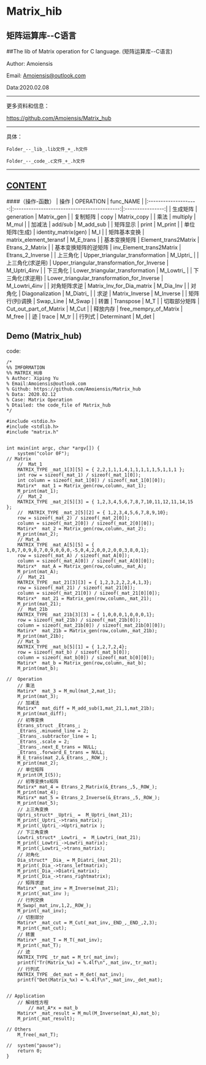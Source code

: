 Matrix_hib
=======================================
矩阵运算库--C语言
---------------------------------------
##The lib of Matrix operation for C language. (矩阵运算库--C语言) 

Author: Amoiensis

Email: Amoiensis@outlook.com

Data:2020.02.08
***************************************************************
更多资料和信息：

https://github.com/Amoiensis/Matrix_hub
***************************************************************

具体：
	
	Folder_--_lib_.lib文件_+_.h文件

	Folder_--_code_.c文件_+_.h文件

***************************************************************

[CONTENT](https://github.com/Amoiensis/Matrix_hub)
---------------------------------------
####（操作-函数）
|         操作         |                  OPERATION                  |     func_NAME    |
|:--------------------:|:-------------------------------------------:|:----------------:|
|       生成矩阵       |                  generation                 |    Matrix_gen    |
|       复制矩阵       |                     copy                    |    Matrix_copy   |
|         乘法         |                   multiply                  |       M_mul      |
|        加减法        |                   add/sub                   |     M_add_sub    |
|       矩阵显示       |                    print                    |      M_print     |
|    单位矩阵(生成)    |             identity_matrix(gen)            |        M_I       |
|     矩阵基本变换     |            matrix_element_teransf           |     M_E_trans    |
|     基本变换矩阵     |             Element_trans2Matrix            |  Etrans_2_Matrix |
| 基本变换矩阵的逆矩阵 |           inv_Element_trans2Matrix          | Etrans_2_Inverse |
|       上三角化       |       Upper_triangular_transformation       |     M_Uptri_     |
|   上三角化(求逆用)   | Upper_triangular_transformation_for_Inverse |   M_Uptri_4inv   |
|       下三角化       |       Lower_triangular_transformation       |     M_Lowtri_    |
|   下三角化(求逆用)   | Lower_triangular_transformation_for_Inverse |   M_Lowtri_4inv  |
|     对角矩阵求逆     |          Matrix_Inv_for_Dia_matrix          |     M_Dia_Inv    |
|        对角化        |               Diagonalization               |     M_Diatri_    |
|         求逆         |                Matrix_Inverse               |     M_Inverse    |
|    矩阵行(列)调换    |                  Swap_Line                  |      M_Swap      |
|         转置         |                  Transpose                  |        M_T       |
|     切取部分矩阵     |            Cut_out_part_of_Matrix           |       M_Cut      |
|       释放内存       |            free_mempry_of_Matrix            |      M_free      |
|          迹          |                    trace                    |       M_tr       |
|        行列式        |                 Determinant                 |       M_det      |

Demo (Matrix_hub)
---------------------------------------
code:
```
/*
%% IMFORMATION
%% MATRIX_HUB
% Author: Xiping Yu
% Email:Amoiensis@outlook.com
% Github: https://github.com/Amoiensis/Matrix_hub
% Data: 2020.02.12 
% Case: Matrix Operation 
% Dtailed: the code_file of Matrix_hub
*/ 

#include <stdio.h>
#include <stdlib.h>
#include "matrix.h"


int main(int argc, char *argv[]) {
	system("color 0F");
// Matrix
	//	Mat_1
	MATRIX_TYPE _mat_1[3][5] = { 2,2,1,1,1,4,1,1,1,1,1,5,1,1,1 };
	int row = sizeof(_mat_1) / sizeof(_mat_1[0]);
	int column = sizeof(_mat_1[0]) / sizeof(_mat_1[0][0]);
	Matirx*  mat_1 = Matrix_gen(row,column,_mat_1);
	M_print(mat_1);
	//	Mat_2	
	MATRIX_TYPE _mat_2[5][3] = { 1,2,3,4,5,6,7,8,7,10,11,12,11,14,15 };	
	//	MATRIX_TYPE _mat_2[5][2] = { 1,2,3,4,5,6,7,8,9,10};	
	row = sizeof(_mat_2) / sizeof(_mat_2[0]);
	column = sizeof(_mat_2[0]) / sizeof(_mat_2[0][0]);
	Matirx*  mat_2 = Matrix_gen(row,column,_mat_2);
	M_print(mat_2);
	// Mat_A
	MATRIX_TYPE _mat_A[5][5] = { 1,0,7,0,9,0,7,0,9,0,0,0,-5,0,4,2,0,0,2,0,0,3,8,0,1};
	row = sizeof(_mat_A) / sizeof(_mat_A[0]);
	column = sizeof(_mat_A[0]) / sizeof(_mat_A[0][0]);
	Matirx*  mat_A = Matrix_gen(row,column,_mat_A);
	M_print(mat_A);
	//	Mat_21
	MATRIX_TYPE _mat_21[3][3] = { 1,2,3,2,2,2,4,1,3};
	row = sizeof(_mat_21) / sizeof(_mat_21[0]);
	column = sizeof(_mat_21[0]) / sizeof(_mat_21[0][0]);
	Matirx*  mat_21 = Matrix_gen(row,column,_mat_21);
	M_print(mat_21);
	//	Mat_21b
	MATRIX_TYPE _mat_21b[3][3] = { 1,0,0,0,1,0,0,0,1};
	row = sizeof(_mat_21b) / sizeof(_mat_21b[0]);
	column = sizeof(_mat_21b[0]) / sizeof(_mat_21b[0][0]);
	Matirx*  mat_21b = Matrix_gen(row,column,_mat_21b);
	M_print(mat_21b);
	// Mat_b
	MATRIX_TYPE _mat_b[5][1] = { 1,2,7,2,4};
	row = sizeof(_mat_b) / sizeof(_mat_b[0]);
	column = sizeof(_mat_b[0]) / sizeof(_mat_b[0][0]);
	Matirx*  mat_b = Matrix_gen(row,column,_mat_b);
	M_print(mat_b);
	
//	Operation
	// 乘法 
	Matirx*  mat_3 = M_mul(mat_2,mat_1);
	M_print(mat_3);	
	// 加减法
	Matirx*  mat_diff = M_add_sub(1,mat_21,1,mat_21b);
	M_print(mat_diff);	
	// 初等变换 
	Etrans_struct _Etrans_;
	_Etrans_.minuend_line = 2;
	_Etrans_.subtractor_line = 1;
	_Etrans_.scale = 2;
	_Etrans_.next_E_trans = NULL;
	_Etrans_.forward_E_trans = NULL;
	M_E_trans(mat_2,&_Etrans_,_ROW_);
	M_print(mat_2);
	// 单位矩阵 
	M_print(M_I(5));
	// 初等变换to矩阵 
	Matirx* mat_4 = Etrans_2_Matrix(&_Etrans_,5,_ROW_);
	M_print(mat_4);
	Matirx* mat_5 = Etrans_2_Inverse(&_Etrans_,5,_ROW_);
	M_print(mat_5);
	// 上三角变换
	Uptri_struct* _Uptri_ =  M_Uptri_(mat_21);
	M_print(_Uptri_->trans_matrix);
	M_print(_Uptri_->Uptri_matrix );
	// 下三角变换
	Lowtri_struct* _Lowtri_ =  M_Lowtri_(mat_21);
	M_print(_Lowtri_->Lowtri_matrix);
	M_print(_Lowtri_->trans_matrix);
	// 对角化
	Dia_struct* _Dia_ = M_Diatri_(mat_21);
	M_print(_Dia_->trans_leftmatrix);
	M_print(_Dia_->Diatri_matrix);
	M_print(_Dia_->trans_rightmatrix);
	// 矩阵求逆 
	Matirx* _mat_inv = M_Inverse(mat_21);
	M_print(_mat_inv );
	// 行列交换
	M_Swap(_mat_inv,1,2,_ROW_);
	M_print(_mat_inv); 
	// 切割部分
	Matirx* _mat_cut = M_Cut(_mat_inv,_END_,_END_,2,3);
	M_print(_mat_cut);
	// 转置
	Matirx* _mat_T = M_T(_mat_inv);
	M_print(_mat_T);
	// 迹
	MATRIX_TYPE _tr_mat = M_tr(_mat_inv);
	printf("Tr(Matrix_%x) = %.4lf\n",_mat_inv,_tr_mat);
	// 行列式
	MATRIX_TYPE _det_mat = M_det(_mat_inv);
	printf("Det(Matrix_%x) = %.4lf\n",_mat_inv,_det_mat);
	
	
// Application
	// 解线性方程
		// mat_A*x = mat_b
	Matirx* _mat_result = M_mul(M_Inverse(mat_A),mat_b);
	M_print(_mat_result);
	
// Others
	M_free(_mat_T);
	
//	system("pause"); 
	return 0;
}
```